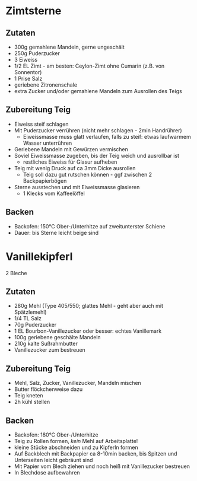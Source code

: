 # Zimtsterne

## Zutaten
* 300g gemahlene Mandeln, gerne ungeschält
* 250g Puderzucker
* 3 Eiweiss
* 1/2 EL Zimt - am besten: Ceylon-Zimt ohne Cumarin (z.B. von Sonnentor)
* 1 Prise Salz
* geriebene Zitronenschale
* extra Zucker und/oder gemahlene Mandeln zum Ausrollen des Teigs

## Zubereitung Teig
* Eiweiss steif schlagen
* Mit Puderzucker verrühren (nicht mehr schlagen - 2min Handrührer)
  * Eiweissmasse muss glatt verlaufen, falls zu steif: etwas laufwarmem Wasser unterrühren
* Geriebene Mandeln mit Gewürzen vermischen
* Soviel Eiweissmasse zugeben, bis der Teig weich und ausrollbar ist
  * restliches Eiweiss für Glasur aufheben
* Teig mit wenig Druck auf ca 3mm Dicke ausrollen
  * Teig soll dazu gut rutschen können - ggf zwischen 2 Backpapierbögen
* Sterne ausstechen und mit Eiweissmasse glasieren
  * 1 Klecks vom Kaffeelöffel

## Backen
* Backofen: 150°C Ober-/Unterhitze auf zweitunterster Schiene
* Dauer: bis Sterne leicht beige sind


# Vanillekipferl
2 Bleche

## Zutaten
* 280g Mehl (Type 405/550; glattes Mehl - geht aber auch mit Spätzlemehl)
* 1/4 TL Salz
* 70g Puderzucker
* 1 EL Bourbon-Vanillezucker oder besser: echtes Vanillemark
* 100g geriebene geschälte Mandeln
* 210g kalte Sußrahmbutter
* Vanillezucker zum bestreuen

## Zubereitung Teig
* Mehl, Salz, Zucker, Vanillezucker, Mandeln mischen
* Butter flöckchenweise dazu
* Teig kneten
* 2h kühl stellen

## Backen
* Backofen: 180°C Ober-/Unterhitze
* Teig zu Rollen formen, *kein* Mehl auf Arbeitsplatte!
* kleine Stücke abschneiden und zu Kipferln formen
* Auf Backblech mit Backpapier ca 8-10min backen, bis Spitzen und Unterseiten leicht gebräunt sind
* Mit Papier vom Blech ziehen und noch heiß mit Vanillezucker bestreuen
* In Blechdose aufbewahren

 
